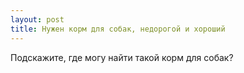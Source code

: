 ```yaml
---
layout: post 
title: Нужен корм для собак, недорогой и хороший 
--- 
```

Подскажите, где могу найти такой корм для собак?